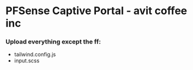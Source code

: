 # PFSense Captive Portal - avit coffee inc

### Upload everything except the ff:

- tailwind.config.js
- input.scss
